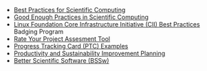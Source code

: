 <!-- overview -->
  * [Best Practices for Scientific Computing](https://doi.org/10.1371/journal.pbio.1001745)
  * [Good Enough Practices in Scientific Computing](https://doi.org/10.1371/journal.pcbi.1005510)
  * [Linux Foundation Core Infrastructure Initiative (CII) Best Practices](https://bestpractices.coreinfrastructure.org/en) Badging Program
  * [Rate Your Project Assesment Tool](https://rateyourproject.org/)
  * [Progress Tracking Card (PTC) Examples](https://bssw-psip.github.io/ptc-catalog/catalog)
  * [Productivity and Sustainability Improvement Planning](https://bssw.io/psip)
  * [Better Scientific Software (BSSw)](https://bssw.io)
